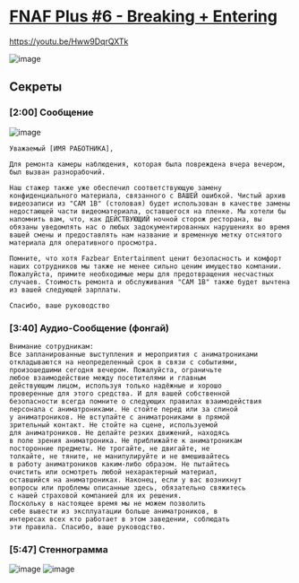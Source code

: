 # [FNAF Plus #6 - Breaking + Entering](https://drive.google.com/file/d/1aCOt8AfClEO3rbUSWAzUnIAb5GY07ILk/view)
https://youtu.be/Hww9DqrQXTk

![image](https://user-images.githubusercontent.com/87380272/132919854-b5dc42fa-e16f-4f31-aca9-e5d039adf4dc.png)

## Секреты
### [2:00] Сообщение

![image](https://user-images.githubusercontent.com/87380272/132920218-c8ac58b2-fbc0-43f9-9ffc-58e3f5ffa4f1.png)

```
Уважаемый [ИМЯ РАБОТНИКА],

Для ремонта камеры наблюдения, которая была повреждена вчера вечером, был вызван разнорабочий.

Наш стажер также уже обеспечил соответствующую замену конфиденциального материала, связанного с ВАШЕЙ ошибкой. Чистый архив видеозаписи из "CAM 1B" (столовая) будет использован в качестве замены недостающей части видеоматериала, оставшегося на пленке. Мы хотели бы напомнить вам, что, как ДЕЙСТВУЮЩИЙ ночной сторож ресторана, вы обязаны уведомлять нас о любых задокументированных нарушениях во время вашей смены и предоставлять нам название и временную метку отснятого материала для оперативного просмотра.

Помните, что хотя Fazbear Entertainment ценит безопасность и комфорт наших сотрудников мы также не менее сильно ценим имущество компании. Пожалуйста, примите необходимые меры для предотвращения несчастных случаев. Стоимость ремонта и обслуживания "CAM 1B" также будет вычтена из вашей следующей зарплаты.

Спасибо, ваше руководство
```

### [3:40] Аудио-Сообщение (фонгай)
```
Внимание сотрудникам:
Все запланированные выступления и мероприятия с аниматрониками
откладываются на неопределенный срок в связи с событиями,
произошедшими сегодня вечером. Пожалуйста, ограничьте
любое взаимодействие между посетителями и главным
действующим лицом, используя только надёжные и хорошо
проверенные для этого средства. И для вашей собственной
безопасности всегда помните о следующих правилах взаимодействия
персонала с аниматрониками. Не стойте перед или за спиной
у аниматроников. Не вступайте с аниматрониками в прямой
зрительный контакт. Не стойте на сцене, используемой
для аниматроников. Не делайте резких движений, находясь
в поле зрения аниматроника. Не приближайте к аниматроникам
посторонние предметы. Не трогайте, не двигайте, не
толкайте, не тяните, не манипулируйте и не вмешивайтесь
в работу аниматроников каким-либо образом. Не пытайтесь
очистить или осмотреть любой нехарактерный материал,
оставшийся на аниматрониках. Наконец, если у вас возникнут
вопросы или проблемы описанные здесь, обязательно свяжитесь
с нашей страховой компанией для их решения.
Поскольку в настоящее время мы не можем позволить
себе вывести из эксплуатации больше аниматроников, в
интересах всех кто работает в этом заведении, соблюдать
эти правила. Спасибо, ваше руководство.
```

### [5:47] Стеннограмма
![image](https://user-images.githubusercontent.com/87380272/132944673-eca49821-e941-4fe6-8408-ccf62019440f.png)
![image](https://user-images.githubusercontent.com/87380272/132944696-f3aab97f-4072-410e-afa2-66af545443d9.png)
